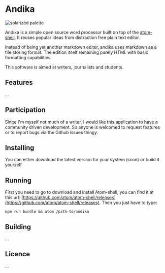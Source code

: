 # Andika
![solarized palette](https://github.com/m0g/andika/raw/master/static/andika.png)

Andika is a simple open source word processor built on top of the [atom-shell](https://github.com/atom/atom-shell). It reuses popular ideas from distraction free plain text editor.

Instead of being yet another markdown editor, andika uses markdown as a file storing format. The edition itself remaining purely HTML with basic formatting capabilities.

This software is aimed at writers, journalists and students.

## Features

...

## Participation

Since I'm myself not much of a writer, I would like this application to have a community driven development. So anyone is welcomed to request features or to report bugs via the Github issues thingy.

## Installing

You can either download the latest version for your system (soon) or build it yourself.

## Running

First you need to go to download and install Atom-shell, you can find it at this url: [https://github.com/atom/atom-shell/releases](https://github.com/atom/atom-shell/releases). Then you just have to type:

```
npm run bundle && atom /path-to/andika
```


## Building

...

## Licence

...
